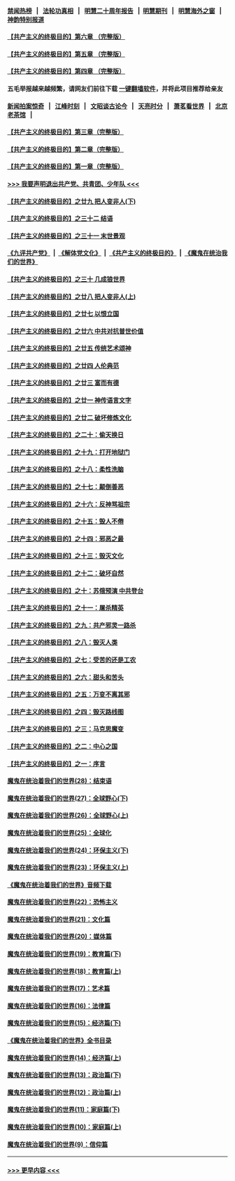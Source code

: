 #### [禁闻热榜](热点新闻.md?=0)  &nbsp;&nbsp;|&nbsp;&nbsp; [法轮功真相](https://github.com/gfw-breaker/truth/blob/master/README.md?=0) &nbsp;&nbsp;|&nbsp;&nbsp; [明慧二十周年报告](https://github.com/gfw-breaker/mh-reports/blob/master/README.md?=0) &nbsp;&nbsp;|&nbsp;&nbsp;[明慧期刊](https://github.com/gfw-breaker/mh-qikan) &nbsp;&nbsp;|&nbsp;&nbsp; [明慧海外之窗](https://github.com/gfw-breaker/mh-news/blob/master/README.md?=0) &nbsp;&nbsp;|&nbsp;&nbsp; [神韵特别报道](https://github.com/gfw-breaker/mh-news/blob/master/shenyun.md?=0)
#### [【共产主义的终极目的】第六章 （完整版）](../pages/nsc422/n11428913.md?t=03091632) 
#### [【共产主义的终极目的】第五章 （完整版）](../pages/nsc422/n11428912.md?t=03091632) 
#### [【共产主义的终极目的】第四章 （完整版）](../pages/nsc422/n11428907.md?t=03091632) 
#### 五毛举报越来越频繁，请网友们前往下载 [一键翻墙软件](https://github.com/gfw-breaker/ssr-accounts)，并将此项目推荐给亲友
#### [新闻拍案惊奇](https://github.com/gfw-breaker/banned-news/blob/master/pages/link4.md) &nbsp;&nbsp;|&nbsp;&nbsp; [江峰时刻](https://github.com/gfw-breaker/banned-news/blob/master/pages/link4.md) &nbsp;&nbsp;|&nbsp;&nbsp; [文昭谈古论今](https://github.com/gfw-breaker/banned-news/blob/master/pages/link4.md) &nbsp;&nbsp;|&nbsp;&nbsp; [天亮时分](https://github.com/gfw-breaker/banned-news/blob/master/pages/link4.md) &nbsp;&nbsp;|&nbsp;&nbsp; [萧茗看世界](https://github.com/gfw-breaker/banned-news/blob/master/pages/link4.md) &nbsp;&nbsp;|&nbsp;&nbsp; [北京老茶馆](https://github.com/gfw-breaker/banned-news/blob/master/pages/link4.md) &nbsp;&nbsp;|&nbsp;&nbsp; 
#### [【共产主义的终极目的】第三章（完整版）](../pages/nsc422/n11428848.md?t=03091632) 
#### [【共产主义的终极目的】第二章（完整版）](../pages/nsc422/n11428831.md?t=03091632) 
#### [【共产主义的终极目的】第一章（完整版）](../pages/nsc422/n11417651.md?t=03091632) 
#### [>>> 我要声明退出共产党、共青团、少年队 <<<](https://github.com/begood0513/goodnews/blob/master/quit/letter.md) 
#### [【共产主义的终极目的】之廿九 把人变非人(下)](../pages/nsc422/n11344140.md?t=03091632) 
#### [【共产主义的终极目的】之三十二 结语](../pages/nsc422/n11360535.md?t=03091632) 
#### [【共产主义的终极目的】之三十一 末世景观](../pages/nsc422/n11351129.md?t=03091632) 
#### [《九评共产党》](https://github.com/begood0513/9ping.md/blob/master/README.md) &nbsp;|&nbsp; [《解体党文化》](../../../../jtdwh.md/blob/master/README.md)  &nbsp;|&nbsp; [《共产主义的终极目的》](../../../../gczydzjmd.md/blob/master/README.md) &nbsp;|&nbsp; [《魔鬼在统治我们的世界》](../../../../mgztzwmdsj.md/blob/master/README.md) 
#### [【共产主义的终极目的】之三十 几成狼世界](../pages/nsc422/n11348280.md?t=03091632) 
#### [【共产主义的终极目的】之廿八 把人变非人(上)](../pages/nsc422/n11340492.md?t=03091632) 
#### [【共产主义的终极目的】之廿七 以恨立国](../pages/nsc422/n11336944.md?t=03091632) 
#### [【共产主义的终极目的】之廿六 中共对抗普世价值](../pages/nsc422/n11324785.md?t=03091632) 
#### [【共产主义的终极目的】之廿五 传统艺术颂神](../pages/nsc422/n11296396.md?t=03091632) 
#### [【共产主义的终极目的】之廿四 人伦典范](../pages/nsc422/n11296397.md?t=03091632) 
#### [【共产主义的终极目的】之廿三 富而有德](../pages/nsc422/n11283598.md?t=03091632) 
#### [【共产主义的终极目的】之廿一 神传语言文字](../pages/nsc422/n11263265.md?t=03091632) 
#### [【共产主义的终极目的】之廿二 破坏修炼文化](../pages/nsc422/n11245728.md?t=03091632) 
#### [【共产主义的终极目的】之二十：偷天换日](../pages/nsc422/n11238846.md?t=03091632) 
#### [【共产主义的终极目的】之十九：打开地狱门](../pages/nsc422/n11206376.md?t=03091632) 
#### [【共产主义的终极目的】之十八：柔性洗脑](../pages/nsc422/n11199994.md?t=03091632) 
#### [【共产主义的终极目的】之十七：颠倒善恶](../pages/nsc422/n11179782.md?t=03091632) 
#### [【共产主义的终极目的】之十六：反神骂祖宗](../pages/nsc422/n11166798.md?t=03091632) 
#### [【共产主义的终极目的】之十五：毁人不倦](../pages/nsc422/n11166792.md?t=03091632) 
#### [【共产主义的终极目的】之十四：邪恶之最](../pages/nsc422/n11150249.md?t=03091632) 
#### [【共产主义的终极目的】之十三：毁灭文化](../pages/nsc422/n11135227.md?t=03091632) 
#### [【共产主义的终极目的】之十二：破坏自然](../pages/nsc422/n11135214.md?t=03091632) 
#### [【共产主义的终极目的】之十：苏俄预演 中共登台](../pages/nsc422/n11118424.md?t=03091632) 
#### [【共产主义的终极目的】之十一：屠杀精英](../pages/nsc422/n11118442.md?t=03091632) 
#### [【共产主义的终极目的】之九：共产邪灵一路杀](../pages/nsc422/n11114139.md?t=03091632) 
#### [【共产主义的终极目的】之八：毁灭人类](../pages/nsc422/n11108503.md?t=03091632) 
#### [【共产主义的终极目的】之七：受苦的还是工农](../pages/nsc422/n11101809.md?t=03091632) 
#### [【共产主义的终极目的】之六：甜头和苦头](../pages/nsc422/n11096971.md?t=03091632) 
#### [【共产主义的终极目的】之五：万变不离其邪](../pages/nsc422/n11091285.md?t=03091632) 
#### [【共产主义的终极目的】之四：毁灭路线图](../pages/nsc422/n11086284.md?t=03091632) 
#### [【共产主义的终极目的】之三：马克思魔变](../pages/nsc422/n11061941.md?t=03091632) 
#### [【共产主义的终极目的】之二：中心之国](../pages/nsc422/n11047728.md?t=03091632) 
#### [【共产主义的终极目的】之一：序言](../pages/nsc422/n11086077.md?t=03091632) 
#### [魔鬼在统治着我们的世界(28)：结束语](../pages/nsc422/n10936246.md?t=03091632) 
#### [魔鬼在统治着我们的世界(27)：全球野心(下)](../pages/nsc422/n10928319.md?t=03091632) 
#### [魔鬼在统治着我们的世界(26)：全球野心(上)](../pages/nsc422/n10900318.md?t=03091632) 
#### [魔鬼在统治着我们的世界(25)：全球化](../pages/nsc422/n10788205.md?t=03091632) 
#### [魔鬼在统治着我们的世界(24)：环保主义(下)](../pages/nsc422/n10695307.md?t=03091632) 
#### [魔鬼在统治着我们的世界(23)：环保主义(上)](../pages/nsc422/n10688613.md?t=03091632) 
#### [《魔鬼在统治着我们的世界》音频下载](../pages/nsc422/n10635553.md?t=03091632) 
#### [魔鬼在统治着我们的世界(22)：恐怖主义](../pages/nsc422/n10614727.md?t=03091632) 
#### [魔鬼在统治着我们的世界(21)：文化篇](../pages/nsc422/n10597706.md?t=03091632) 
#### [魔鬼在统治着我们的世界(20)：媒体篇](../pages/nsc422/n10586579.md?t=03091632) 
#### [魔鬼在统治着我们的世界(19)：教育篇(下)](../pages/nsc422/n10564808.md?t=03091632) 
#### [魔鬼在统治着我们的世界(18)：教育篇(上)](../pages/nsc422/n10526970.md?t=03091632) 
#### [魔鬼在统治着我们的世界(17)：艺术篇](../pages/nsc422/n10499093.md?t=03091632) 
#### [魔鬼在统治着我们的世界(16)：法律篇](../pages/nsc422/n10485969.md?t=03091632) 
#### [魔鬼在统治着我们的世界(15)：经济篇(下)](../pages/nsc422/n10469975.md?t=03091632) 
#### [《魔鬼在统治着我们的世界》全书目录](../pages/nsc422/n10464261.md?t=03091632) 
#### [魔鬼在统治着我们的世界(14)：经济篇(上)](../pages/nsc422/n10457370.md?t=03091632) 
#### [魔鬼在统治着我们的世界(13)：政治篇(下)](../pages/nsc422/n10448270.md?t=03091632) 
#### [魔鬼在统治着我们的世界(12)：政治篇(上)](../pages/nsc422/n10444576.md?t=03091632) 
#### [魔鬼在统治着我们的世界(11)：家庭篇(下)](../pages/nsc422/n10440961.md?t=03091632) 
#### [魔鬼在统治着我们的世界(10)：家庭篇(上)](../pages/nsc422/n10435448.md?t=03091632) 
#### [魔鬼在统治着我们的世界(9)：信仰篇](../pages/nsc422/n10432159.md?t=03091632) 

----
#### [ >>> 更早内容 <<< ](../indexes/nsc422-earlier.md)
